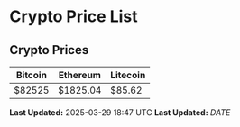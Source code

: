 # Crypto Price List

## Crypto Prices
| Bitcoin | Ethereum | Litecoin |
| ------- | -------- | -------- |
| $82525 | $1825.04 | $85.62 |
**Last Updated:** 2025-03-29 18:47 UTC
**Last Updated:** $DATE$
